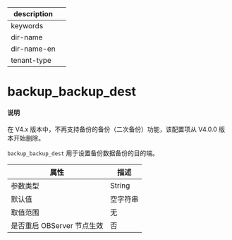 |description||
|---|---|
|keywords||
|dir-name||
|dir-name-en||
|tenant-type||

# backup_backup_dest

<main id="notice" type='explain'>
<h4>说明</h4>
<p>在 V4.x 版本中，不再支持备份的备份（二次备份）功能，该配置项从 V4.0.0 版本开始删除。</p>
</main>

`backup_backup_dest` 用于设置备份数据备份的目的端。

|        属性        |  描述   |
|------------------|-------|
| 参数类型             | String |
| 默认值              | 空字符串  |
| 取值范围             | 无     |
| 是否重启 OBServer 节点生效 | 否     |
